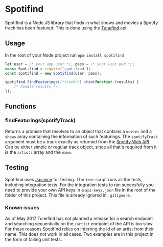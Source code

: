 # Spotifind

Spotifind is a Node.JS library that finds in what shows and movies a Spotify track has been featured. This is done using the [Tunefind][1] api.

## Usage

In the root of your Node project run `npm install spotifind`

```javascript
let user = /* your app user */, pass = /* your user pwd */;
const Spotifind = require('spotifind');
const spotifind = new Spotifind(user, pass);

spotifind.findFeaturings(/*track*/).then(function (results) {
    /* handle results */
});
```

## Functions

### findFeaturings(spotifyTrack)
Returns a promise that resolves to an object that contains a `movies` and a `shows` array containing the information of such featurings. The `spotifyTrack` argument must be a track exactly as returned from the [Spotify Web API][2]. Can be either simple or regular track object, since all that's required from it is the `artists` array and the `name`.

## Testing
Spotifind uses [Jasmine][6] for testing. The `test` script runs all the tests, including integration tests. For the integration tests to run succesfully you need to provide your own API keys in a `api-keys.json` file in the root of the folder of this project. This file is already ignored in `.gitignore`.

### Known issues
As of May 2017 Tunefind has not planned a release for a search endpoint and searching sequentially on the `/artist` endpoint of the API is too slow. For those reasons Spotifind relies on inferring the id of an artist from their name. This does not work in all cases. Two examples are in this project in the form of failing unit tests.

[1]: https://www.tunefind.com/api
[2]: https://developer.spotify.com/web-api/
[6]: https://jasmine.github.io/